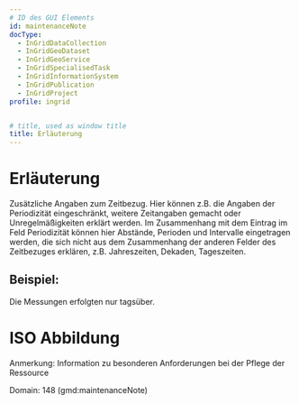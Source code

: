 ```yaml
---
# ID des GUI Elements
id: maintenanceNote
docType:
  - InGridDataCollection
  - InGridGeoDataset
  - InGridGeoService
  - InGridSpecialisedTask
  - InGridInformationSystem
  - InGridPublication
  - InGridProject
profile: ingrid


# title, used as window title
title: Erläuterung
---
```


# Erläuterung

Zusätzliche Angaben zum Zeitbezug. Hier können z.B. die Angaben der Periodizität eingeschränkt, weitere Zeitangaben gemacht oder Unregelmäßigkeiten erklärt werden. Im Zusammenhang mit dem Eintrag im Feld Periodizität können hier Abstände, Perioden und Intervalle eingetragen werden, die sich nicht aus dem Zusammenhang der anderen Felder des Zeitbezuges erklären, z.B. Jahreszeiten, Dekaden, Tageszeiten.

## Beispiel:

Die Messungen erfolgten nur tagsüber.


# ISO Abbildung

Anmerkung: Information zu besonderen Anforderungen bei der Pflege der Ressource

Domain: 148 (gmd:maintenanceNote)
